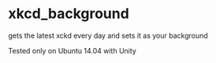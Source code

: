 # xkcd_background
gets the latest xckd every day and sets it as your background

Tested only on Ubuntu 14.04 with Unity
